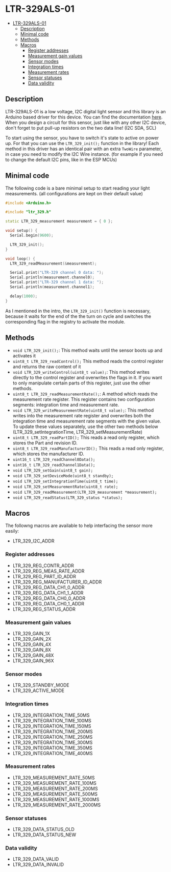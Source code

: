 # LTR-329ALS-01

- [LTR-329ALS-01](#ltr-329als-01)
	- [Description](#description)
	- [Minimal code](#minimal-code)
	- [Methods](#methods)
	- [Macros](#macros)
		- [Register addresses](#register-addresses)
		- [Measurement gain values](#measurement-gain-values)
		- [Sensor modes](#sensor-modes)
		- [Integration times](#integration-times)
		- [Measurement rates](#measurement-rates)
		- [Sensor statuses](#sensor-statuses)
		- [Data validity](#data-validity)

## Description

LTR-329ALS-01 is a low voltage, I2C digital light sensor and this library is an Arduino based driver for this device.  You can find the documentation [here](https://eu.mouser.com/datasheet/2/239/liteon_LTR-329ALS-01-1175539.pdf). When you design a circuit for this sensor, just like with any other I2C device, don't forget to put pull-up resistors on the two data line! (I2C SDA, SCL)

To start using the sensor, you have to switch it's state to active on power up. For that you can use the ```LTR_329_init();``` function in the library! Each method in this driver has an identical pair with an extra ```TwoWire``` parameter, in case you need to modify the I2C Wire instance. (for example if you need to change the default I2C pins, like in the ESP MCUs)

## Minimal code

The following code is a bare minimal setup to start reading your light measurements. (all configurations are kept on their default value)

```cpp
#include <Arduino.h>

#include "ltr_329.h"

static LTR_329_measurement measurement = { 0 };

void setup() {
  Serial.begin(9600);

  LTR_329_init();
}

void loop() {
  LTR_329_readMeasurement(&measurement);

  Serial.print("LTR-329 channel 0 data: ");
  Serial.println(measurement.channel0);
  Serial.print("LTR-329 channel 1 data: ");
  Serial.println(measurement.channel1);

  delay(1000);
}
```

As I mentioned in the intro, the ```LTR_329_init()``` function is necessary, because it waits for the end of the the turn on cycle and switches the corresponding flag in the registry to activate the module.

## Methods

- ```void LTR_329_init();```: This method waits until the sensor boots up and activates it
- ```uint8_t LTR_329_readControl();``` This method reads the control register and returns the raw content of it
- ```void LTR_329_writeControl(uint8_t value);```: This method writes directly to the control register and overwrites the flags in it. If you want to only manipulate certain parts of this register, just use the other methods.
- ```uint8_t LTR_329_readMeasurementRate();```: A method which reads the measurement rate register. This register contains two configuration segments: integration time and measurement rate.
- ```void LTR_329_writeMeasurementRate(uint8_t value);```: This method writes into the measurement rate register and overwrites both the integration time and measurement rate segments with the given value. To update these values separately, use the other two methods below (LTR_329_setIntegrationTime, LTR_329_setMeasurementRate)
- ```uint8_t LTR_329_readPartID();``` This reads a read only register, which stores the Part and revision ID.
- ```uint8_t LTR_329_readManufacturerID();``` This reads a read only register, which stores the manufacturer ID.
- ```uint16_t LTR_329_readChannel0Data();```
- ```uint16_t LTR_329_readChannel1Data();```
- ```void LTR_329_setGain(uint8_t gain);```
- ```void LTR_329_setDeviceMode(uint8_t standby);```
- ```void LTR_329_setIntegrationTime(uint8_t time);```
- ```void LTR_329_setMeasurementRate(uint8_t rate);```
- ```void LTR_329_readMeasurement(LTR_329_measurement *measurement);```
- ```void LTR_329_readStatus(LTR_329_status *status);```

## Macros

The followng macros are available to help interfacing the sensor more easily:

- LTR_329_I2C_ADDR

### Register addresses

- LTR_329_REG_CONTR_ADDR
- LTR_329_REG_MEAS_RATE_ADDR
- LTR_329_REG_PART_ID_ADDR
- LTR_329_REG_MANUFACTURER_ID_ADDR
- LTR_329_REG_DATA_CH1_0_ADDR
- LTR_329_REG_DATA_CH1_1_ADDR
- LTR_329_REG_DATA_CH0_0_ADDR
- LTR_329_REG_DATA_CH0_1_ADDR
- LTR_329_REG_STATUS_ADDR

### Measurement gain values

- LTR_329_GAIN_1X
- LTR_329_GAIN_2X
- LTR_329_GAIN_4X
- LTR_329_GAIN_8X
- LTR_329_GAIN_48X
- LTR_329_GAIN_96X

### Sensor modes

- LTR_329_STANDBY_MODE
- LTR_329_ACTIVE_MODE

### Integration times

- LTR_329_INTEGRATION_TIME_50MS
- LTR_329_INTEGRATION_TIME_100MS
- LTR_329_INTEGRATION_TIME_150MS
- LTR_329_INTEGRATION_TIME_200MS
- LTR_329_INTEGRATION_TIME_250MS
- LTR_329_INTEGRATION_TIME_300MS
- LTR_329_INTEGRATION_TIME_350MS
- LTR_329_INTEGRATION_TIME_400MS

### Measurement rates

- LTR_329_MEASUREMENT_RATE_50MS
- LTR_329_MEASUREMENT_RATE_100MS
- LTR_329_MEASUREMENT_RATE_200MS
- LTR_329_MEASUREMENT_RATE_500MS
- LTR_329_MEASUREMENT_RATE_1000MS
- LTR_329_MEASUREMENT_RATE_2000MS

### Sensor statuses

- LTR_329_DATA_STATUS_OLD
- LTR_329_DATA_STATUS_NEW

### Data validity

- LTR_329_DATA_VALID
- LTR_329_DATA_INVALID
